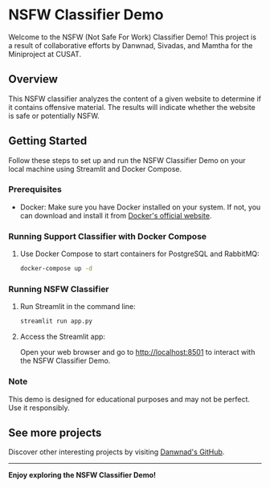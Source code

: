 # NSFW Classifier Demo

Welcome to the NSFW (Not Safe For Work) Classifier Demo! This project is a result of collaborative efforts by Danwnad, Sivadas, and Mamtha for the Miniproject at CUSAT.

## Overview

This NSFW classifier analyzes the content of a given website to determine if it contains offensive material. The results will indicate whether the website is safe or potentially NSFW.

## Getting Started

Follow these steps to set up and run the NSFW Classifier Demo on your local machine using Streamlit and Docker Compose.

### Prerequisites

- Docker: Make sure you have Docker installed on your system. If not, you can download and install it from [Docker's official website](https://www.docker.com/get-started).


### Running Support Classifier with Docker Compose

1. Use Docker Compose to start containers for PostgreSQL and RabbitMQ:

    ```bash
    docker-compose up -d
    ```

### Running NSFW Classifier

1. Run Streamlit in the command line:

    ```bash
    streamlit run app.py
    ```

2. Access the Streamlit app:

    Open your web browser and go to [http://localhost:8501](http://localhost:8501) to interact with the NSFW Classifier Demo.


### Note

This demo is designed for educational purposes and may not be perfect. Use it responsibly.

## See more projects

Discover other interesting projects by visiting [Danwnad's GitHub](https://github.com/danwnad).

---

**Enjoy exploring the NSFW Classifier Demo!**
